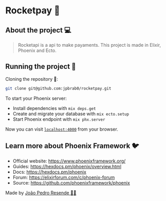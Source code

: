 # Rocketpay 💸

## About the project 💻

> Rocketapi is a api to make payaments. 
This project is made in Elixir, Phoenix and Ecto.



## Running the project 🚀

Cloning the repository 👯:

```bash
git clone git@github.com:jpbrab0/rocketpay.git
```

To start your Phoenix server:

  * Install dependencies with `mix deps.get`
  * Create and migrate your database with `mix ecto.setup`
  * Start Phoenix endpoint with `mix phx.server`

Now you can visit [`localhost:4000`](http://localhost:4000) from your browser.

## Learn more about Phoenix Framework 🐦

  * Official website: https://www.phoenixframework.org/
  * Guides: https://hexdocs.pm/phoenix/overview.html
  * Docs: https://hexdocs.pm/phoenix
  * Forum: https://elixirforum.com/c/phoenix-forum
  * Source: https://github.com/phoenixframework/phoenix

Made by [João Pedro Resende 🧑‍🚀](https://jpres.dev)
